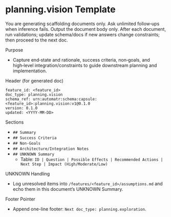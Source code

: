 # planning.vision Template

You are generating scaffolding documents only. Ask unlimited follow‑ups when inference fails. Output the document body only. After each document, run validations; update schema/docs if new answers change constraints; then proceed to the next doc.

Purpose
- Capture end‑state and rationale, success criteria, non‑goals, and high‑level integration/constraints to guide downstream planning and implementation.

Header (for generated doc)
```
feature_id: <feature_id>
doc_type: planning.vision
schema_ref: urn:automatr:schema:capsule:<feature_id>:planning.vision:v1@0.1.0
version: 0.1.0
updated: <YYYY-MM-DD>
```

Sections
- `## Summary`
- `## Success Criteria`
- `## Non-Goals`
- `## Architecture/Integration Notes`
- `## UNKNOWN Summary`
  - Table: `ID | Question | Possible Effects | Recommended Actions | Next Step | Impact (High/Moderate/Low)`

UNKNOWN Handling
- Log unresolved items into `/features/<feature_id>/assumptions.md` and echo them in this document’s UNKNOWN Summary.

Footer Pointer
- Append one-line footer: `Next doc_type: planning.exploration`.

